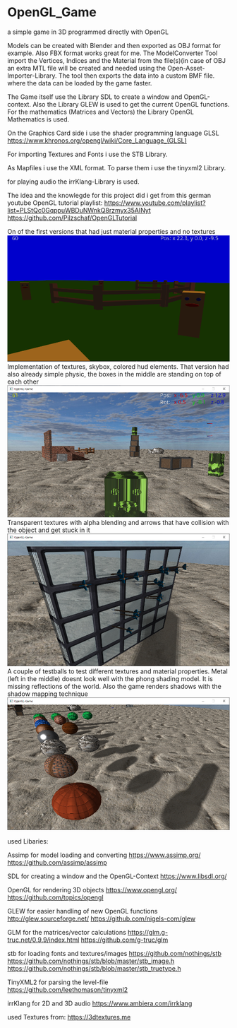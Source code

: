 # OpenGL_Game
a simple game in 3D programmed directly with OpenGL

Models can be created with Blender and then exported as OBJ format for example. Also FBX format works great for me.
The ModelConverter Tool import the Vertices, Indices and the Material from the file(s)(in case of OBJ an extra MTL file will be created and needed
using the Open-Asset-Importer-Library. The tool then exports the data into a custom BMF file. where the data can be loaded by the game faster.

The Game itself use the Library SDL to create a window and OpenGL-context. Also the Library GLEW is used to get the current OpenGL functions.
For the mathematics (Matrices and Vectors) the Library OpenGL Mathematics is used.

On the Graphics Card side i use the shader programming language GLSL
https://www.khronos.org/opengl/wiki/Core_Language_(GLSL)

For importing Textures and Fonts i use the STB Library.

As Mapfiles i use the XML format. To parse them i use the tinyxml2 Library.

for playing audio the irrKlang-Library is used.

The idea and the knowlegde for this project did i get from this german youtube OpenGL tutorial playlist:
https://www.youtube.com/playlist?list=PLStQc0GqppuWBDuNWnkQ8rzmyx35AINyt
https://github.com/Pilzschaf/OpenGLTutorial

On of the first versions that had just material properties and no textures
![](Images/screenshot1.png)
Implementation of textures, skybox, colored hud elements.
That version had also already simple physic, the boxes in the middle are standing on top of each other
![](Images/screenshot5.png)
Transparent textures with alpha blending and arrows that have collision with the object and get stuck in it
![](Images/screenshot8.png)
A couple of testballs to test different textures and material properties. Metal (left in the middle) doesnt look well with the phong shading model.
It is missing reflections of the world. Also the game renders shadows with the shadow mapping technique
![](Images/screenshot9.png)


used Libaries:

Assimp for model loading and converting
https://www.assimp.org/
https://github.com/assimp/assimp

SDL for creating a window and the OpenGL-Context
https://www.libsdl.org/

OpenGL for rendering 3D objects
https://www.opengl.org/
https://github.com/topics/opengl

GLEW for easier handling of new OpenGL functions
http://glew.sourceforge.net/
https://github.com/nigels-com/glew

GLM for the matrices/vector calculations
https://glm.g-truc.net/0.9.9/index.html
https://github.com/g-truc/glm

stb for loading fonts and textures/images
https://github.com/nothings/stb
https://github.com/nothings/stb/blob/master/stb_image.h
https://github.com/nothings/stb/blob/master/stb_truetype.h

TinyXML2 for parsing the level-file
https://github.com/leethomason/tinyxml2

irrKlang for 2D and 3D audio
https://www.ambiera.com/irrklang

used Textures from:
https://3dtextures.me